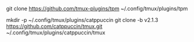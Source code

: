 git clone https://github.com/tmux-plugins/tpm ~/.config/tmux/plugins/tpm

mkdir -p ~/.config/tmux/plugins/catppuccin
git clone -b v2.1.3 https://github.com/catppuccin/tmux.git ~/.config/tmux/plugins/catppuccin/tmux
